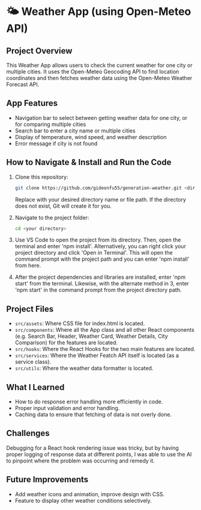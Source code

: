 # 🌤️ Weather App (using Open-Meteo API)

## Project Overview
This Weather App allows users to check the current weather for one city or multiple cities. It uses the Open-Meteo Geocoding API to find location coordinates and then fetches weather data using the Open-Meteo Weather Forecast API.

## App Features
- Navigation bar to select between getting weather data for one city, or for comparing multiple cities
- Search bar to enter a city name or multiple cities
- Display of temperature, wind speed, and weather description
- Error message if city is not found
  
## How to Navigate & Install and Run the Code
1. Clone this repository:
   ```bash
   git clone https://github.com/gideonfu55/generation-weather.git <directory>
   ```
   Replace <directory> with your desired directory name or file path. If the directory does not exist, Git will create it for you.
   
2. Navigate to the project folder:
   ```bash
   cd <your directory>
   ```
3. Use VS Code to open the project from its directory. Then, open the terminal and enter 'npm install'. Alternatively, you can right click your project directory and click 'Open in Terminal'. This will open the command prompt with the project path and you can enter 'npm install' from here.
4. After the project dependencies and libraries are installed, enter 'npm start' from the terminal. Likewise, with the alternate method in 3, enter 'npm start' in the command prompt from the project directory path.

## Project Files
- `src/assets`: Where CSS file for index.html is located.
- `src/components`: Where all the App class and all other React components (e.g. Search Bar, Header, Weather Card, Weather Details, City Comparison) for the features are located.
- `src/hooks`: Where the React Hooks for the two main features are located.
- `src/services`: Where the Weather Featch API itself is located (as a service class).
- `src/utils`: Where the weather data formatter is located.
  
## What I Learned
- How to do response error handling more efficiently in code.
- Proper input validation and error handling.
- Caching data to ensure that fetching of data is not overly done.

## Challenges
Debugging for a React hook rendering issue was tricky, but by having proper logging of response data at different points, I was able to use the AI to pinpoint where the problem was occurring and remedy it.

## Future Improvements
- Add weather icons and animation, improve design with CSS.
- Feature to display other weather conditions selectively.
